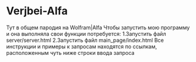 # Verjbei-Alfa
Тут в общем пародия на Wolfram|Alfa
Чтобы запустить мою программу и она выполняла свои функции потребуется:
1.Запустить файл server/server.html
2.Запустить файл main_page/index.html
Все инструкции и примеры к запросам находятся по ссылкам, расположенным чуть ниже строки ввода запроса
